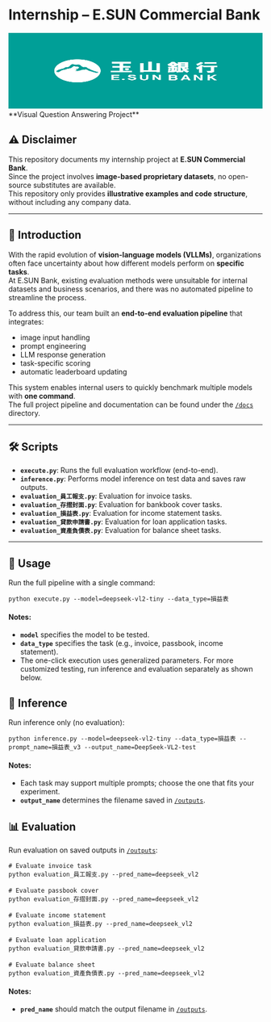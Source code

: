 # Internship – E.SUN Commercial Bank  
<img src="docs/Esun-logo.png" alt="E.SUN Bank Logo" width="100%" height="150"/>
**Visual Question Answering Project**

## ⚠️ Disclaimer  
This repository documents my internship project at **E.SUN Commercial Bank**.  
Since the project involves **image-based proprietary datasets**, no open-source substitutes are available.  
This repository only provides **illustrative examples and code structure**, without including any company data.  

---

## 📖 Introduction  
With the rapid evolution of **vision-language models (VLLMs)**, organizations often face uncertainty about how different models perform on **specific tasks**.  
At E.SUN Bank, existing evaluation methods were unsuitable for internal datasets and business scenarios, and there was no automated pipeline to streamline the process.  

To address this, our team built an **end-to-end evaluation pipeline** that integrates:  
- image input handling  
- prompt engineering  
- LLM response generation  
- task-specific scoring  
- automatic leaderboard updating  

This system enables internal users to quickly benchmark multiple models with **one command**.  
The full project pipeline and documentation can be found under the [`/docs`](./docs) directory.  

---

## 🛠️ Scripts  

- **`execute.py`**: Runs the full evaluation workflow (end-to-end).  
- **`inference.py`**: Performs model inference on test data and saves raw outputs.  
- **`evaluation_員工報支.py`**: Evaluation for invoice tasks.  
- **`evaluation_存摺封面.py`**: Evaluation for bankbook cover tasks.  
- **`evaluation_損益表.py`**: Evaluation for income statement tasks.  
- **`evaluation_貸款申請書.py`**: Evaluation for loan application tasks.  
- **`evaluation_資產負債表.py`**: Evaluation for balance sheet tasks.  

---

## 🚀 Usage  

Run the full pipeline with a single command:  

```
python execute.py --model=deepseek-vl2-tiny --data_type=損益表
```

#### Notes:
- **`model`** specifies the model to be tested.
- **`data_type`** specifies the task (e.g., invoice, passbook, income statement).
- The one-click execution uses generalized parameters. For more customized testing, run inference and evaluation separately as shown below.

## 🔎 Inference

Run inference only (no evaluation):

```
python inference.py --model=deepseek-vl2-tiny --data_type=損益表 --prompt_name=損益表_v3 --output_name=DeepSeek-VL2-test
```

#### Notes:
- Each task may support multiple prompts; choose the one that fits your experiment.
- **`output_name`** determines the filename saved in [`/outputs`](./outputs).

## 📊 Evaluation

Run evaluation on saved outputs in [`/outputs`](./outputs):

```
# Evaluate invoice task
python evaluation_員工報支.py --pred_name=deepseek_vl2

# Evaluate passbook cover
python evaluation_存摺封面.py --pred_name=deepseek_vl2

# Evaluate income statement
python evaluation_損益表.py --pred_name=deepseek_vl2

# Evaluate loan application
python evaluation_貸款申請書.py --pred_name=deepseek_vl2

# Evaluate balance sheet
python evaluation_資產負債表.py --pred_name=deepseek_vl2
```

#### Notes:
- **`pred_name`** should match the output filename in [`/outputs`](./outputs).









